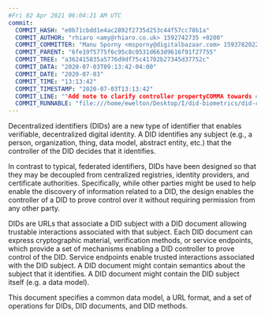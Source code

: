 ```yaml
---
#Fri 02 Apr 2021 06:04:21 AM UTC
commit:
  COMMIT_HASH: "e0b71cbdd1e4ac2892f2735d253c44f57cc78b1a"
  COMMIT_AUTHOR: "rhiaro <amy@rhiaro.co.uk> 1592742735 +0200"
  COMMIT_COMMITTER: "Manu Sporny <msporny@digitalbazaar.com> 1593782022 -0400"
  COMMIT_PARENT: "6fe19f5775f6c95c8c0531d663d9616f91f27755"
  COMMIT_TREE: "a362415835a5776d9df75c41702b27345d37752c"
  COMMIT_DATA: "2020-07-03T09:13:42-04:00"
  COMMIT_DATE: "2020-07-03"
  COMMIT_TIME: "13:13:42"
  COMMIT_TIMESTAMP: "2020-07-03T13:13:42"
  COMMIT_LINE: ""Add note to clarify controller propertyCOMMA towards #122"
  COMMIT_RUNNABLE: "file:///home/ewelton/Desktop/I/did-biometrics/did-core-dataset/analysis/gitinfo/e0b71cbdd1e4ac2892f2735d253c44f57cc78b1a/snapshot/index.html"
---
```


<section id="abstract">
<p>
<a>Decentralized identifiers</a> (DIDs) are a new type of identifier that
enables verifiable, decentralized digital identity. A <a>DID</a> identifies any
subject (e.g., a person, organization, thing, data model, abstract entity, etc.)
that the controller of the <a>DID</a> decides that it identifies.

In contrast to typical, federated identifiers, DIDs have been designed
so that they may be decoupled from centralized registries, identity providers,
and certificate authorities. Specifically, while other parties might be used
to help enable the discovery of information related to a <a>DID</a>,
the design enables the controller of a <a>DID</a> to prove control over it
without requiring permission from any other party.

<a>DID</a>s are URLs that associate
a <a>DID subject</a> with a <a>DID document</a> allowing trustable interactions
associated with that subject. Each <a>DID document</a> can express cryptographic
material, verification methods, or <a>service endpoints</a>, which provide a set
of mechanisms enabling a <a>DID controller</a> to prove control of the
<a>DID</a>. <a>Service endpoints</a> enable trusted interactions associated with
the <a>DID subject</a>. A <a>DID document</a> might contain semantics about the
subject that it identifies. A <a>DID document</a> might contain the <a>DID
subject</a> itself (e.g. a data model).
    </p>
<p>
This document specifies a common data model, a URL format, and a set of
operations for <a>DIDs</a>, <a>DID documents</a>, and <a>DID methods</a>.
    </p>
</section>
